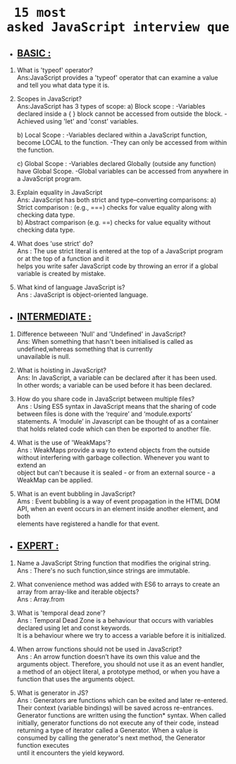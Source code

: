 # <pre> 15 most asked JavaScript interview questions</pre>



- ## <u>**BASIC :**</u>

1) What is 'typeof' operator?  
Ans:JavaScript provides a 'typeof' operator that can examine a value and tell you what data type it is.

2) Scopes in JavaScript?  
Ans:JavaScript has 3 types of scope:
    a) Block scope :
       -Variables declared inside a { } block cannot be accessed from outside the block.
       -Achieved using 'let' and 'const' variables.
	
    b) Local Scope :
       -Variables declared within a JavaScript function, become LOCAL to the function.
       -They can only be accessed from within the function.	

    c) Global Scope :
       -Variables declared Globally (outside any function) have Global Scope.
       -Global variables can be accessed from anywhere in a JavaScript program.

3) Explain equality in JavaScript  
Ans: JavaScript has both strict and type–converting comparisons:
     a) Strict comparison : (e.g., ===) checks for value equality along with checking data type.  
     b) Abstract comparison (e.g. ==) checks for value equality without checking data type.

4) What does 'use strict' do?  
Ans : The use strict literal is entered at the top of a JavaScript program or at the top of a function and it  
      helps you write safer JavaScript code by throwing an error if a global variable is created by mistake.

5) What kind of language JavaScript is?  
Ans : JavaScript is object-oriented language.



- ## <u>**INTERMEDIATE :**</u>
1) Difference betweeen 'Null' and 'Undefined' in JavaScript?  
Ans: When something that hasn't been initialised is called as undefined,whereas something that is currently  
     unavailable is null.

2) What is hoisting in JavaScript?  
Ans: In JavaScript, a variable can be declared after it has been used.  
     In other words; a variable can be used before it has been declared.

3) How do you share code in JavaScript between multiple files?  
Ans : Using ES5 syntax in JavaScript means that the sharing of code between files is done with the ‘require’ and ‘module.exports’  
statements. A ‘module’ in Javascript can be thought of as a container that holds related code which can then be exported to another file.

4) What is the use of 'WeakMaps'?  
Ans : WeakMaps provide a way to extend objects from the outside without interfering with garbage collection. Whenever you want to extend an  
      object but can't because it is sealed - or from an external source - a WeakMap can be applied.

5) What is an event bubbling in JavaScript?  
Ams : Event bubbling is a way of event propagation in the HTML DOM API, when an event occurs in an element inside another element, and both  
      elements have registered a handle for that event.



- ## <u>**EXPERT :**</u>

1) Name a JavaScript String function that modifies the original string.  
Ans : There's no such function,since strings are immutable.

2) What convenience method was added with ES6 to arrays to create an array from array-like and iterable objects?  
Ans : Array.from

3) What is 'temporal dead zone'?  
Ans : Temporal Dead Zone is a behaviour that occurs with variables declared using let and const keywords.  
      It is a behaviour where we try to access a variable before it is initialized.

4) When arrow functions should not be used in JavaScript?  
Ans : An arrow function doesn’t have its own this value and the arguments object. Therefore, you should not use it as an event handler,   
      a method of an object literal, a prototype method, or when you have a function that uses the arguments object.

5) What is generator in JS?  
Ans : Generators are functions which can be exited and later re-entered. Their context (variable bindings) will be saved across re-entrances.   
      Generator functions are written using the function* syntax. When called initially, generator functions do not execute any of their code, instead  
      returning a type of iterator called a Generator. When a value is consumed by calling the generator's next method, the Generator function executes  
      until it encounters the yield keyword.
